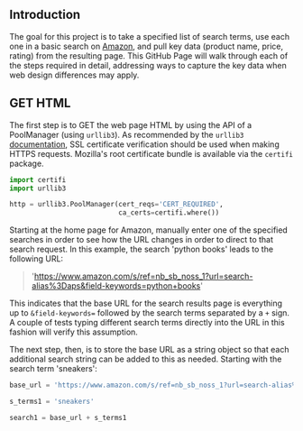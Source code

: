 ## Introduction

The goal for this project is to take a specified list of search terms, use each one in a basic search on [Amazon](https://www.amazon.com/), and pull key data (product name, price, rating) from the resulting page. This GitHub Page will walk through each of the steps required in detail, addressing ways to capture the key data when web design differences may apply.

## GET HTML

The first step is to GET the web page HTML by using the API of a PoolManager (using `urllib3`). As recommended by the `urllib3` [documentation](https://urllib3.readthedocs.io/en/latest/user-guide.html#ssl), SSL certificate verification should be used when making HTTPS requests. Mozilla's root certificate bundle is available via the `certifi` package.

```python
import certifi
import urllib3

http = urllib3.PoolManager(cert_reqs='CERT_REQUIRED', 
                           ca_certs=certifi.where())
```

Starting at the home page for Amazon, manually enter one of the specified searches in order to see how the URL changes in order to direct to that search request. In this example, the search 'python books' leads to the following URL:

> 'https://www.amazon.com/s/ref=nb_sb_noss_1?url=search-alias%3Daps&field-keywords=python+books'

This indicates that the base URL for the search results page is everything up to `&field-keywords=` followed by the search terms separated by a `+` sign. A couple of tests typing different search terms directly into the URL in this fashion will verify this assumption. 

The next step, then, is to store the base URL as a string object so that each additional search string can be added to this as needed. Starting with the search term 'sneakers':

```python
base_url = 'https://www.amazon.com/s/ref=nb_sb_noss_1?url=search-alias%3Daps&field-keywords='

s_terms1 = 'sneakers'

search1 = base_url + s_terms1
```
